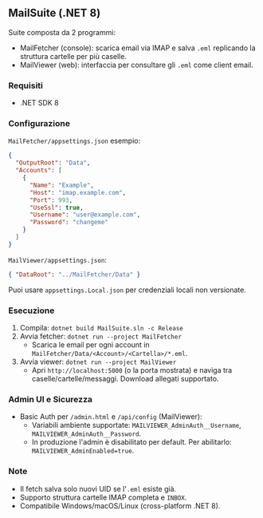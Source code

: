 ## MailSuite (.NET 8)

Suite composta da 2 programmi:
- MailFetcher (console): scarica email via IMAP e salva `.eml` replicando la struttura cartelle per più caselle.
- MailViewer (web): interfaccia per consultare gli `.eml` come client email.

### Requisiti
- .NET SDK 8

### Configurazione
`MailFetcher/appsettings.json` esempio:

```json
{
  "OutputRoot": "Data",
  "Accounts": [
    {
      "Name": "Example",
      "Host": "imap.example.com",
      "Port": 993,
      "UseSsl": true,
      "Username": "user@example.com",
      "Password": "changeme"
    }
  ]
}
```

`MailViewer/appsettings.json`:

```json
{ "DataRoot": "../MailFetcher/Data" }
```

Puoi usare `appsettings.Local.json` per credenziali locali non versionate.

### Esecuzione
1. Compila: `dotnet build MailSuite.sln -c Release`
2. Avvia fetcher: `dotnet run --project MailFetcher`
   - Scarica le email per ogni account in `MailFetcher/Data/<Account>/<Cartella>/*.eml`.
3. Avvia viewer: `dotnet run --project MailViewer`
   - Apri `http://localhost:5000` (o la porta mostrata) e naviga tra caselle/cartelle/messaggi. Download allegati supportato.

### Admin UI e Sicurezza
- Basic Auth per `/admin.html` e `/api/config` (MailViewer):
  - Variabili ambiente supportate: `MAILVIEWER_AdminAuth__Username`, `MAILVIEWER_AdminAuth__Password`.
  - In produzione l'admin è disabilitato per default. Per abilitarlo: `MAILVIEWER_AdminEnabled=true`.

### Note
- Il fetch salva solo nuovi UID se l'`.eml` esiste già.
- Supporto struttura cartelle IMAP completa e `INBOX`.
- Compatibile Windows/macOS/Linux (cross-platform .NET 8). 


